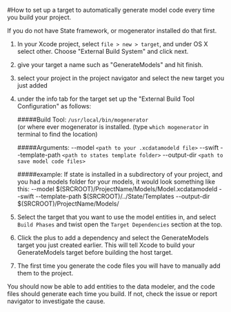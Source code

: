 #How to set up a target to automatically generate model code every time you build your project.

If you do not have State framework, or mogenerator installed do that first. 
 
1. In your Xcode project, select `file > new > target`, and under OS X select other. Choose "External Build System" and click next.

2. give your target a name such as "GenerateModels" and hit finish.

3. select your project in the project navigator and select the new target you just added

4. under the info tab for the target set up the "External Build Tool Configuration" as follows:

	#####Build Tool: `/usr/local/bin/mogenerator`  
	(or where ever mogenerator is installed. (type `which mogenerator` in terminal to 	find the location)
	

	#####Arguments:
	--model `<path to your .xcdatamodeld file>` --swift --template-path `<path to states template folder>` --output-dir `<path to save model code files>`

	#####example: 
If state is installed in a subdirectory of your project, and you had a models folder for your models, it would look something like this: --model $(SRCROOT)/ProjectName/Models/Model.xcdatamodeld --swift --template-path $(SRCROOT)/../State/Templates --output-dir $(SRCROOT)/ProjectName/Models/

5. Select the target that you want to use the model entities in, and select `Build Phases` and twist open the `Target Dependencies` section at the top. 

6. Click the plus to add a dependency and select the GenerateModels target you just created earlier. 
	This will tell Xcode to build your GenerateModels target before building the host target.
	
7. The first time you generate the code files you will have to manually add them to the project.

You should now be able to add entities to the data modeler, and the code files should generate each time you build. If not, check the issue or report navigator to investigate the cause.